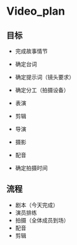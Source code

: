 # Video_plan

## 目标
- 完成故事情节
- 确定台词
- 确定提示词（镜头要求）


- 确定分工（拍摄设备）
- 表演
- 剪辑
- 导演
- 摄影
- 配音

- 确定拍摄时间
 

## 流程
- 剧本（今天完成）
- 演员排练
- 拍摄（全体成员到场）
- 配音
- 剪辑